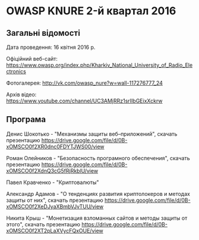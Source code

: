 # OWASP KNURE 2-й квартал 2016

## Загальні відомості

Дата проведення: 16 квітня 2016 р.

Офіційний веб-сайт: https://www.owasp.org/index.php/Kharkiv_National_University_of_Radio_Electronics

Фотогалерея: http://vk.com/owasp_nure?w=wall-117276777_24

Архів відео: https://www.youtube.com/channel/UC3AMjRRz1srIIbGEixXckrw

## Програма

Денис Шокотько - "Механизмы защиты веб–приложений", скачать презентацию
https://drive.google.com/file/d/0B-xOMSCO0f2XR0dnc0FDYTJWS00/view

Роман Олейников - "Безопасность програмного обеспечения", скачать презентацию
https://drive.google.com/file/d/0B-xOMSCO0f2XdnQ3cG5fRjRkblU/view

Павел Кравченко - "Криптовалюты"

Александр Адамов - "О тенденциях развития криптолокеров и методах защиты от них", скачать презентацию
https://drive.google.com/file/d/0B-xOMSCO0f2XeDJyaXBmbVJvTUU/view

Никита Крыш - "Монетизация взломанных сайтов и методы защиты от этого", скачать презентацию
https://drive.google.com/file/d/0B-xOMSCO0f2XT2pLaXVycFQxOUE/view
